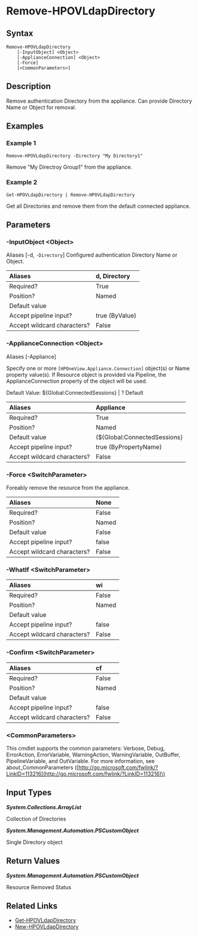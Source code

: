 ﻿---
description: 
---

# Remove-HPOVLdapDirectory

## Syntax

```text
Remove-HPOVLdapDirectory
    [-InputObject] <Object>
    [-ApplianceConnection] <Object>
    [-Force]
    [<CommonParameters>]
```

## Description

Remove authentication Directory from the appliance. Can provide Directory Name or Object for removal.
## Examples

###  Example 1 

```text
Remove-HPOVLdapDirectory -Directory "My Directory1"

```

Remove "My Directroy Group1" from the appliance.

###  Example 2 

```text
Get-HPOVLdapDirectory | Remove-HPOVLdapDirectory

```

Get all Directories and remove them from the default connected appliance.

## Parameters

### -InputObject &lt;Object&gt;

Aliases [-d, `-Directory`]
Configured authentication Directory Name or Object.

| Aliases | d, Directory |
| :--- | :--- |
| Required? | True |
| Position? | Named |
| Default value |  |
| Accept pipeline input? | true (ByValue) |
| Accept wildcard characters? | False |

### -ApplianceConnection &lt;Object&gt;

Aliases [-Appliance]

Specify one or more `[HPOneView.Appliance.Connection]` object(s) or Name property value(s). If Resource object is provided via Pipeline, the ApplianceConnection property of the object will be used.

Default Value: ${Global:ConnectedSessions} | ? Default

| Aliases | Appliance |
| :--- | :--- |
| Required? | True |
| Position? | Named |
| Default value | (${Global:ConnectedSessions} | ? Default) |
| Accept pipeline input? | true (ByPropertyName) |
| Accept wildcard characters? | False |

### -Force &lt;SwitchParameter&gt;

Foreably remove the resource from the appliance.

| Aliases | None |
| :--- | :--- |
| Required? | False |
| Position? | Named |
| Default value | False |
| Accept pipeline input? | false |
| Accept wildcard characters? | False |

### -WhatIf &lt;SwitchParameter&gt;



| Aliases | wi |
| :--- | :--- |
| Required? | False |
| Position? | Named |
| Default value |  |
| Accept pipeline input? | false |
| Accept wildcard characters? | False |

### -Confirm &lt;SwitchParameter&gt;



| Aliases | cf |
| :--- | :--- |
| Required? | False |
| Position? | Named |
| Default value |  |
| Accept pipeline input? | false |
| Accept wildcard characters? | False |

### &lt;CommonParameters&gt;

This cmdlet supports the common parameters: Verbose, Debug, ErrorAction, ErrorVariable, WarningAction, WarningVariable, OutBuffer, PipelineVariable, and OutVariable. For more information, see about\_CommonParameters \([http://go.microsoft.com/fwlink/?LinkID=113216](http://go.microsoft.com/fwlink/?LinkID=113216)\)

## Input Types

_**System.Collections.ArrayList**_

Collection of Directories


_**System.Management.Automation.PSCustomObject**_

Single Directory object


## Return Values

_**System.Management.Automation.PSCustomObject**_

Resource Removed Status


## Related Links

* [Get-HPOVLdapDirectory](get-hpovldapdirectory.md)
* [New-HPOVLdapDirectory](new-hpovldapdirectory.md)
